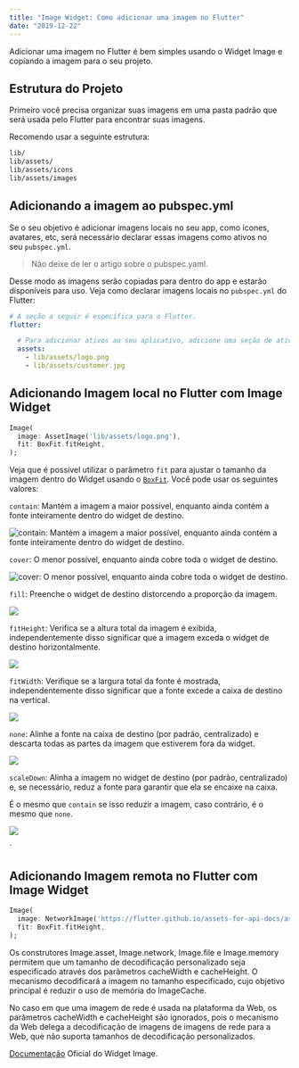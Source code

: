 ```yaml
---
title: "Image Widget: Como adicionar uma imagem no Flutter"
date: "2019-12-22"
---
```


Adicionar uma imagem no Flutter é bem simples usando o Widget Image e copiando a imagem para o seu projeto.

## Estrutura do Projeto

Primeiro você precisa organizar suas imagens em uma pasta padrão que será usada pelo Flutter para encontrar suas imagens.

Recomendo usar a seguinte estrutura:

```bash
lib/
lib/assets/
lib/assets/icons
lib/assets/images
```

## Adicionando a imagem ao pubspec.yml

Se o seu objetivo é adicionar imagens locais no seu app, como ícones, avatares, etc, será necessário declarar essas imagens como ativos no seu `pubspec.yml`.

> Não deixe de ler o artigo sobre o pubspec.yaml.

Desse modo as imagens serão copiadas para dentro do app e estarão disponíveis para uso. Veja como declarar imagens locais no `pubspec.yml` do Flutter:

```yaml
# A seção a seguir é específica para o Flutter.
flutter:

  # Para adicionar ativos ao seu aplicativo, adicione uma seção de ativos, como esta:
  assets:
    - lib/assets/logo.png
    - lib/assets/customer.jpg
```

## Adicionando Imagem local no Flutter com Image Widget

```dart
Image(
  image: AssetImage('lib/assets/logo.png'),
  fit: BoxFit.fitHeight,
);
```

Veja que é possível utilizar o parâmetro `fit` para ajustar o tamanho da imagem dentro do Widget usando o [`BoxFit`](https://api.flutter.dev/flutter/painting/BoxFit-class.html). Você pode usar os seguintes valores:

`contain`: Mantém a imagem a maior possível, enquanto ainda contém a fonte inteiramente dentro do widget de destino.

![contain: Mantém a imagem a maior possível, enquanto ainda contém a fonte inteiramente dentro do widget de destino.](images/box_fit_contain.png)

`cover`: O menor possível, enquanto ainda cobre toda o widget de destino.

![cover: O menor possível, enquanto ainda cobre toda o widget de destino.](images/box_fit_cover.png)

`fill`: Preenche o widget de destino distorcendo a proporção da imagem.

![](images/box_fit_fill.png)

`fitHeight`: Verifica se a altura total da imagem é exibida, independentemente disso significar que a imagem exceda o widget de destino horizontalmente.

![](images/box_fit_fitHeight.png)

`fitWidth`: Verifique se a largura total da fonte é mostrada, independentemente disso significar que a fonte excede a caixa de destino na vertical.

![](images/box_fit_fitWidth.png)

`none`: Alinhe a fonte na caixa de destino (por padrão, centralizado) e descarta todas as partes da imagem que estiverem fora da widget.

![](images/box_fit_none.png)

`scaleDown`: Alinha a imagem no widget de destino (por padrão, centralizado) e, se necessário, reduz a fonte para garantir que ela se encaixe na caixa.

É o mesmo que `contain` se isso reduzir a imagem, caso contrário, é o mesmo que `none`.

![](images/box_fit_scaleDown.png)

\`

## Adicionando Imagem remota no Flutter com Image Widget

```dart
Image(
  image: NetworkImage('https://flutter.github.io/assets-for-api-docs/assets/widgets/owl.jpg'),
  fit: BoxFit.fitHeight,
);
```

Os construtores Image.asset, Image.network, Image.file e Image.memory permitem que um tamanho de decodificação personalizado seja especificado através dos parâmetros cacheWidth e cacheHeight. O mecanismo decodificará a imagem no tamanho especificado, cujo objetivo principal é reduzir o uso de memória do ImageCache.

No caso em que uma imagem de rede é usada na plataforma da Web, os parâmetros cacheWidth e cacheHeight são ignorados, pois o mecanismo da Web delega a decodificação de imagens de imagens de rede para a Web, que não suporta tamanhos de decodificação personalizados.

[Documentação](https://api.flutter.dev/flutter/widgets/Image-class.html) Oficial do Widget Image.
